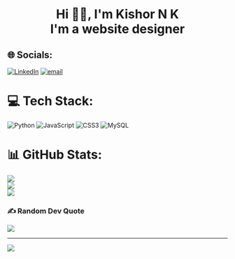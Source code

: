 <h1 align="center"> Hi 👋🏻, I'm Kishor N K </br> 
I'm a website designer 


## 🌐 Socials:
[![LinkedIn](https://img.shields.io/badge/LinkedIn-%230077B5.svg?logo=linkedin&logoColor=white)](https://linkedin.com/in/https://www.linkedin.com/in/kishor-n-k-99421525b/) [![email](https://img.shields.io/badge/Email-D14836?logo=gmail&logoColor=white)](mailto:kishorpadmaa@gmail.com) 

# 💻 Tech Stack:
![Python](https://img.shields.io/badge/python-3670A0?style=flat&logo=python&logoColor=ffdd54) ![JavaScript](https://img.shields.io/badge/javascript-%23323330.svg?style=flat&logo=javascript&logoColor=%23F7DF1E) ![CSS3](https://img.shields.io/badge/css3-%231572B6.svg?style=flat&logo=css3&logoColor=white) ![MySQL](https://img.shields.io/badge/mysql-4479A1.svg?style=flat&logo=mysql&logoColor=white)
# 📊 GitHub Stats:
![](https://github-readme-stats.vercel.app/api?username=Kishor-N-K&theme=shadow_blue&hide_border=false&include_all_commits=true&count_private=true)<br/>
![](https://nirzak-streak-stats.vercel.app/?user=Kishor-N-K&theme=shadow_blue&hide_border=false)<br/>
![](https://github-readme-stats.vercel.app/api/top-langs/?username=Kishor-N-K&theme=shadow_blue&hide_border=false&include_all_commits=true&count_private=true&layout=compact)

### ✍️ Random Dev Quote
![](https://quotes-github-readme.vercel.app/api?type=horizontal&theme=radical)

---
[![](https://visitcount.itsvg.in/api?id=Kishor-N-K&icon=5&color=0)](https://visitcount.itsvg.in)

<!-- Proudly created with GPRM ( https://gprm.itsvg.in ) -->
